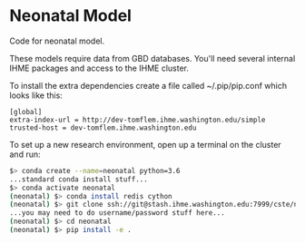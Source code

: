 # Neonatal Model

Code for neonatal model. 

These models require data from GBD databases. You'll need several internal
IHME packages and access to the IHME cluster. 

To install the extra dependencies create a file called ~/.pip/pip.conf which 
looks like this:

```
[global]
extra-index-url = http://dev-tomflem.ihme.washington.edu/simple
trusted-host = dev-tomflem.ihme.washington.edu
```

To set up a new research environment, open up a terminal on the cluster and run:

```bash
$> conda create --name=neonatal python=3.6
...standard conda install stuff...
$> conda activate neonatal
(neonatal) $> conda install redis cython
(neonatal) $> git clone ssh://git@stash.ihme.washington.edu:7999/cste/neonatal.git
...you may need to do username/password stuff here...
(neonatal) $> cd neonatal
(neonatal) $> pip install -e .
```
